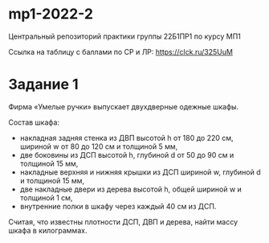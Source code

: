 # mp1-2022-2
Центральный репозиторий практики группы 22Б1ПР1 по курсу МП1

Ссылка на таблицу с баллами по СР и ЛР: https://clck.ru/325UuM

# Задание 1

Фирма «Умелые ручки» выпускает двухдверные одежные шкафы.

Состав шкафа:
- накладная задняя стенка из ДВП высотой h от 180 до 220 см, шириной w от 80 до 120 см и толщиной 5 мм,
- две боковины из ДСП высотой h, глубиной d от 50 до 90 см и толщиной 15 мм,
- накладные верхняя и нижняя крышки из ДСП шириной w, глубиной d и толщиной 15 мм,
- две накладные двери из дерева высотой h, общей шириной w и толщиной 1 см,
- внутренние полки в шкафу через каждый 40 см из ДСП.

Считая, что известны плотности ДСП, ДВП и дерева, найти массу шкафа в килограммах.
